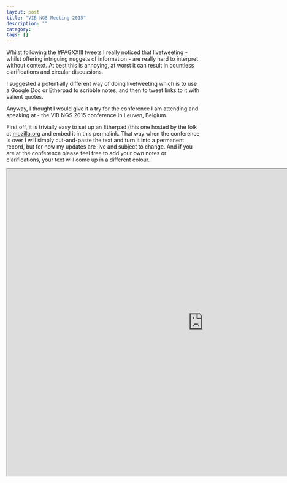 ```yaml
---
layout: post
title: "VIB NGS Meeting 2015"
description: ""
category: 
tags: []
---
```


Whilst following the #PAGXXIII tweets I really noticed that livetweeting - whilst offering intriguing nuggets of information - are really hard to interpret without context. At best this is annoying, at worst it can result in countless clarifications and circular discussions.

I suggested a potentially different way of doing livetweeting which is to use a Google Doc or Etherpad to scribble notes, and then to tweet links to it with salient quotes.  

Anyway, I thought I would give it a try for the conference I am
attending and speaking at - the VIB NGS 2015 conference in 
Leuven, Belgium.

First off, it is trivially easy to set up an Etherpad (this one hosted by the folk at [mozilla.org](http://etherpad.mozilla.org) and embed it in this permalink. That way when the conference is over I will simply cut-and-paste the text and turn it into a permanent record, but for now my updates are live and subject to change. And if you are at the conference please feel free to add your own notes or clarifications, your text will come up in a different colour.

<iframe src="https://etherpad.mozilla.org/WK1YQT6rgf?showChat=false&showLineNumbers=false" width=1024 height=800></iframe>

